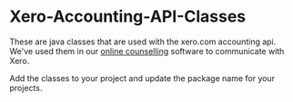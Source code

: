 # Xero-Accounting-API-Classes
These are java classes that are used with the xero.com accounting api.  We've used them in our <a href="https://onlinecounselling.io">online counselling</a> software to communicate with Xero.

Add the classes to your project and update the package name for your projects.

